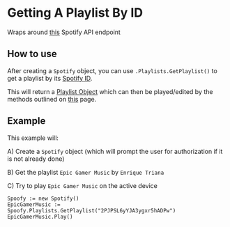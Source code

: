 # Getting A Playlist By ID
Wraps around [this](https://developer.spotify.com/documentation/web-api/referenceget-playlist.md/) Spotify API endpoint
## How to use
After creating a `Spotify` object, you can use `.Playlists.GetPlaylist()` to get a playlist by its [Spotify ID](https://developer.spotify.com/documentation/web-api/#spotify-uris-and-ids).

This will return a [Playlist Object](playlist-object.md) which can then be played/edited by the methods outlined on [this](playlist-object.md) page.

## Example
This example will:

A) Create a `Spotify` object (which will prompt the user for authorization if it is not already done) 

B) Get the playlist `Epic Gamer Music` by `Enrique Triana` 

C) Try to play `Epic Gamer Music` on the active device
```
Spoofy := new Spotify()
EpicGamerMusic := Spoofy.Playlists.GetPlaylist("2PJPSL6yYJA3ygxr5hADPw")
EpicGamerMusic.Play()
```